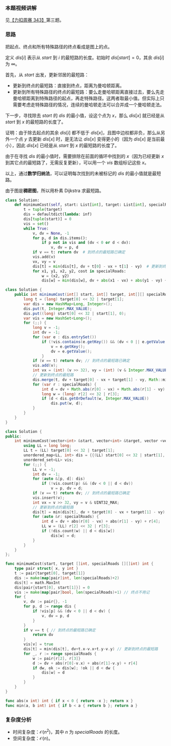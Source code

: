 ### 本题视频讲解

见[【力扣周赛 343】](https://www.bilibili.com/video/BV1QX4y1m71X/)第三题。

### 思路

把起点、终点和所有特殊路径的终点看成是图上的点。

定义 $\textit{dis}[i]$ 表示从 $\textit{start}$ 到 $i$ 的最短路的长度。初始时 $\textit{dis}[\textit{start}]=0$，其余 $\textit{dis}[i]$ 为 $\infty$。

首先，从 $\textit{start}$ 出发，更新邻居的最短路：

- 更新到终点的最短路：直接到终点，距离为曼哈顿距离。
- 更新到所有特殊路径的终点的最短路：要么走曼哈顿距离直接过去，要么先走曼哈顿距离到特殊路径的起点，再走特殊路径。这两者取最小值。但实际上只需要考虑走特殊路径的情况，连续的曼哈顿走法可以合并成一个曼哈顿走法。

下一步，寻找除去 $\textit{start}$ 的 $\textit{dis}$ 的最小值，设这个点为 $x$，那么 $\textit{dis}[x]$ 就已经是从 $\textit{start}$ 到 $x$ 的最短路的长度了。

证明：由于除去起点的其余 $\textit{dis}[i]$ 都不低于 $\textit{dis}[x]$，且图中边权都非负，那么从另外一个点 $y$ 去更新 $\textit{dis}[x]$ 时，是无法让 $\textit{dis}[x]$ 变得更小的（因为 $\textit{dis}[x]$ 是当前最小），因此 $\textit{dis}[x]$ 已经是从 $\textit{start}$ 到 $x$ 的最短路的长度了。

由于在寻找 $\textit{dis}$ 的最小值时，需要排除在前面的循环中找到的 $x$（因为已经更新 $x$ 到其它点的最短路了，无需反复更新），可以用一个 $\textit{vis}$ 数组标记这些 $x$。

以上，通过**数学归纳法**，可以证明每次找到的未被标记的 $\textit{dis}$ 的最小值就是最短路。

由于图是**稠密图**，所以用朴素 Dijkstra 求最短路。

```py [sol1-Python3]
class Solution:
    def minimumCost(self, start: List[int], target: List[int], specialRoads: List[List[int]]) -> int:
        t = tuple(target)
        dis = defaultdict(lambda: inf)
        dis[tuple(start)] = 0
        vis = set()
        while True:
            v, dv = None, -1
            for p, d in dis.items():
                if p not in vis and (dv < 0 or d < dv):
                    v, dv = p, d
            if v == t: return dv  # 到终点的最短路已确定
            vis.add(v)
            vx, vy = v
            dis[t] = min(dis[t], dv + t[0] - vx + t[1] - vy)  # 更新到终点的最短路
            for x1, y1, x2, y2, cost in specialRoads:
                w = (x2, y2)
                dis[w] = min(dis[w], dv + abs(x1 - vx) + abs(y1 - vy) + cost)
```

```java [sol1-Java]
class Solution {
    public int minimumCost(int[] start, int[] target, int[][] specialRoads) {
        long t = (long) target[0] << 32 | target[1];
        var dis = new HashMap<Long, Integer>();
        dis.put(t, Integer.MAX_VALUE);
        dis.put((long) start[0] << 32 | start[1], 0);
        var vis = new HashSet<Long>();
        for (;;) {
            long v = -1;
            int dv = -1;
            for (var e : dis.entrySet())
                if (!vis.contains(e.getKey()) && (dv < 0 || e.getValue() < dv)) {
                    v = e.getKey();
                    dv = e.getValue();                
                }
            if (v == t) return dv; // 到终点的最短路已确定
            vis.add(v);
            int vx = (int) (v >> 32), vy = (int) (v & Integer.MAX_VALUE);
            // 更新到终点的最短路
            dis.merge(t, dv + target[0] - vx + target[1] - vy, Math::min);
            for (var r : specialRoads) {
                int d = dv + Math.abs(r[0] - vx) + Math.abs(r[1] - vy) + r[4];
                long w = (long) r[2] << 32 | r[3];
                if (d < dis.getOrDefault(w, Integer.MAX_VALUE))
                    dis.put(w, d);
            }
        }
    }
}
```

```cpp [sol1-C++]
class Solution {
public:
    int minimumCost(vector<int> &start, vector<int> &target, vector <vector<int>> &specialRoads) {
        using LL = long long;
        LL t = (LL) target[0] << 32 | target[1];
        unordered_map<LL, int> dis = {{(LL) start[0] << 32 | start[1], 0}, {t, INT_MAX}};
        unordered_set<LL> vis;
        for (;;) {
            LL v = -1;
            int dv = -1;
            for (auto &[p, d]: dis)
                if (!vis.count(p) && (dv < 0 || d < dv))
                    v = p, dv = d;
            if (v == t) return dv; // 到终点的最短路已确定
            vis.insert(v);
            int vx = v >> 32, vy = v & UINT32_MAX;
            // 更新到终点的最短路
            dis[t] = min(dis[t], dv + target[0] - vx + target[1] - vy);
            for (auto &r: specialRoads) {
                int d = dv + abs(r[0] - vx) + abs(r[1] - vy) + r[4];
                LL w = (LL) r[2] << 32 | r[3];
                if (!dis.count(w) || d < dis[w])
                    dis[w] = d;
            }
        }
    }
};
```

```go [sol1-Go]
func minimumCost(start, target []int, specialRoads [][]int) int {
	type pair struct{ x, y int }
	t := pair{target[0], target[1]}
	dis := make(map[pair]int, len(specialRoads)+2)
	dis[t] = math.MaxInt
	dis[pair{start[0], start[1]}] = 0
	vis := make(map[pair]bool, len(specialRoads)+1) // 终点不用记
	for {
		v, dv := pair{}, -1
		for p, d := range dis {
			if !vis[p] && (dv < 0 || d < dv) {
				v, dv = p, d
			}
		}
		if v == t { // 到终点的最短路已确定
			return dv
		}
		vis[v] = true
		dis[t] = min(dis[t], dv+t.x-v.x+t.y-v.y) // 更新到终点的最短路
		for _, r := range specialRoads {
			w := pair{r[2], r[3]}
			d := dv + abs(r[0]-v.x) + abs(r[1]-v.y) + r[4]
			if dw, ok := dis[w]; !ok || d < dw {
				dis[w] = d
			}
		}
	}
}

func abs(x int) int { if x < 0 { return -x }; return x }
func min(a, b int) int { if b < a { return b }; return a }
```

### 复杂度分析

- 时间复杂度：$\mathcal{O}(n^2)$，其中 $n$ 为 $\textit{specialRoads}$ 的长度。
- 空间复杂度：$\mathcal{O}(n)$。
